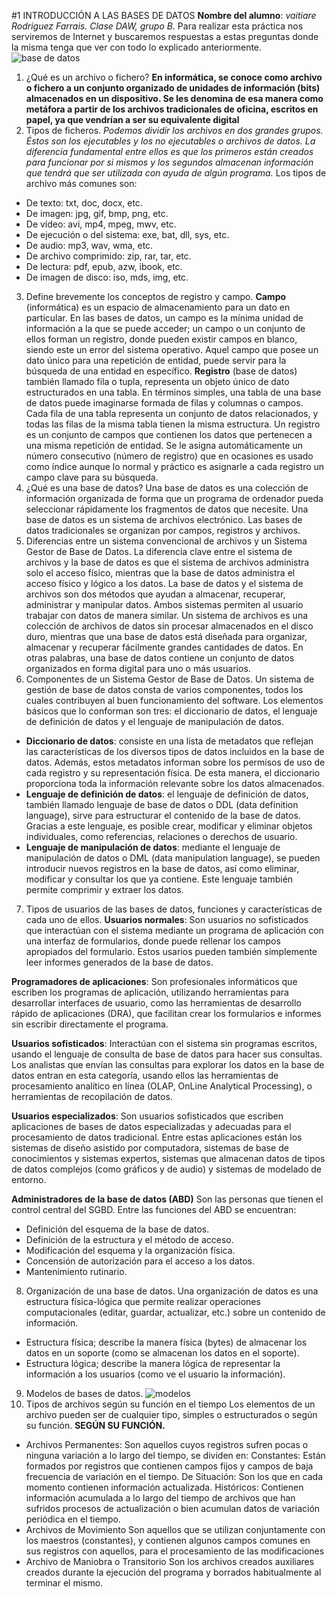 #1 INTRODUCCIÓN A LAS BASES DE DATOS
**Nombre del alumno**: *vaitiare Rodriguez Farrais. Clase DAW, grupo B.*
 Para realizar esta práctica nos serviremos de Internet y buscaremos respuestas a estas preguntas donde la misma tenga que ver con todo lo explicado anteriormente.
![base de datos](https://i.ytimg.com/vi/jl_plER1SLU/maxresdefault.jpg)
1. ¿Qué es un archivo o fichero?
**En informática, se conoce como archivo o fichero a un conjunto organizado de unidades de información (bits) almacenados en un dispositivo. Se les denomina de esa manera como metáfora a partir de los archivos tradicionales de oficina, escritos en papel, ya que vendrían a ser su equivalente digital**
2. Tipos de ficheros.
*Podemos dividir los archivos en dos grandes grupos. Éstos son los ejecutables y los no ejecutables o archivos de datos. La diferencia fundamental entre ellos es que los primeros están creados para funcionar por si mismos y los segundos almacenan información que tendrá que ser utilizada con ayuda de algún programa.*
Los tipos de archivo más comunes son:
- De texto: txt, doc, docx, etc.
- De imagen: jpg, gif, bmp, png, etc.
- De vídeo: avi, mp4, mpeg, mwv, etc.
- De ejecución o del sistema: exe, bat, dll, sys, etc.
- De audio: mp3, wav, wma, etc.
- De archivo comprimido: zip, rar, tar, etc.
- De lectura: pdf, epub, azw, ibook, etc.
- De imagen de disco: iso, mds, img, etc.
3. Define brevemente los conceptos de registro y campo.
**Campo** (informática) es un espacio de almacenamiento para un dato en particular.
En las bases de datos, un campo es la mínima unidad de información a la que se puede acceder; un campo o un conjunto de ellos forman un registro, donde pueden existir campos en blanco, siendo este un error del sistema operativo. Aquel campo que posee un dato único para una repetición de entidad, puede servir para la búsqueda de una entidad en específico.
**Registro** (base de datos) también llamado fila o tupla, representa un objeto único de dato estructurados en una tabla. En términos simples, una tabla de una base de datos puede imaginarse formada de filas y columnas o campos. Cada fila de una tabla representa un conjunto de datos relacionados, y todas las filas de la misma tabla tienen la misma estructura.
Un registro es un conjunto de campos que contienen los datos que pertenecen a una misma repetición de entidad. Se le asigna automáticamente un número consecutivo (número de registro) que en ocasiones es usado como índice aunque lo normal y práctico es asignarle a cada registro un campo clave para su búsqueda.
4. ¿Qué es una base de datos?
Una base de datos es una colección de información organizada de forma que un programa de ordenador pueda seleccionar rápidamente los fragmentos de datos que necesite. Una base de datos es un sistema de archivos electrónico.
Las bases de datos tradicionales se organizan por campos, registros y archivos.
5. Diferencias entre un sistema convencional de archivos y un Sistema Gestor de Base de Datos.
La diferencia clave entre el sistema de archivos y la base de datos es que el sistema de archivos administra solo el acceso físico, mientras que la base de datos administra el acceso físico y lógico a los datos.
La base de datos y el sistema de archivos son dos métodos que ayudan a almacenar, recuperar, administrar y manipular datos. Ambos sistemas permiten al usuario trabajar con datos de manera similar. Un sistema de archivos es una colección de archivos de datos sin procesar almacenados en el disco duro, mientras que una base de datos está diseñada para organizar, almacenar y recuperar fácilmente grandes cantidades de datos. En otras palabras, una base de datos contiene un conjunto de datos organizados en forma digital para uno o más usuarios.
6. Componentes de un Sistema Gestor de Base de Datos.
Un sistema de gestión de base de datos consta de varios componentes, todos los cuales contribuyen al buen funcionamiento del software. Los elementos básicos que lo conforman son tres: el diccionario de datos, el lenguaje de definición de datos y el lenguaje de manipulación de datos.
- **Diccionario de datos**: consiste en una lista de metadatos que reflejan las características de los diversos tipos de datos incluidos en la base de datos. Además, estos metadatos informan sobre los permisos de uso de cada registro y su representación física. De esta manera, el diccionario proporciona toda la información relevante sobre los datos almacenados.
- **Lenguaje de definición de datos**: el lenguaje de definición de datos, también llamado lenguaje de base de datos o DDL (data definition language), sirve para estructurar el contenido de la base de datos. Gracias a este lenguaje, es posible crear, modificar y eliminar objetos individuales, como referencias, relaciones o derechos de usuario.
- **Lenguaje de manipulación de datos**: mediante el lenguaje de manipulación de datos o DML (data manipulation language), se pueden introducir nuevos registros en la base de datos, así como eliminar, modificar y consultar los que ya contiene. Este lenguaje también permite comprimir y extraer los datos.
7. Tipos de usuarios de las bases de datos, funciones y características de cada uno de ellos.
**Usuarios normales**: Son usuarios no sofisticados que interactúan con el sistema mediante un programa de aplicación con una interfaz de formularios, donde puede rellenar los campos apropiados del formulario. Estos usarios pueden también simplemente leer informes generados de la base de datos.

**Programadores de aplicaciones**: Son profesionales informáticos que escriben los programas de aplicación, utilizando herramientas para desarrollar interfaces de usuario, como las herramientas de desarrollo rápido de aplicaciones (DRA), que facilitan crear los formularios e informes sin escribir directamente el programa.

**Usuarios sofisticados**: Interactúan con el sistema sin programas escritos, usando el lenguaje  de consulta  de base de datos para hacer sus consultas. Los analistas que envían las consultas para explorar los datos en la base de datos entran en esta categoría, usando ellos las herramientas de procesamiento analítico en línea (OLAP, OnLine Analytical Processing), o herramientas de recopilación de datos.

**Usuarios especializados**: Son usuarios sofisticados que escriben aplicaciones de bases de datos especializadas y adecuadas para el procesamiento de datos tradicional. Entre estas aplicaciones están los sistemas de diseño asistido por computadora, sistemas de base de conocimientos y sistemas expertos,  sistemas que almacenan datos de tipos de datos complejos (como gráficos y de audio) y sistemas de modelado de entorno.

**Administradores de la base de datos (ABD)** Son las personas que tienen el control central del SGBD. Entre las funciones del ABD se encuentran:
- Definición del esquema de la base de datos.
- Definición de la estructura y el método de acceso.
- Modificación del esquema y la organización física.
- Concensión de autorización para el acceso a los datos.
- Mantenimiento rutinario.
8. Organización de una base de datos.
Una organización de datos es una estructura física-lógica
que permite realizar operaciones computacionales
(editar, guardar, actualizar, etc.) sobre un contenido de
información.
- Estructura física; describe la manera física (bytes) de
almacenar los datos en un soporte (como se almacenan los
datos en el soporte).
- Estructura lógica; describe la manera lógica de representar
la información a los usuarios (como ve el usuario la
información).
9. Modelos de bases de datos.
![modelos](http://1.bp.blogspot.com/-vle6qeLCVu4/VYo-sqaM6QI/AAAAAAAAADE/TjaU5UV25q0/s1600/modelos-de-bases-de-datos.png)
10. Tipos de archivos según su función en el tiempo
Los elementos de un archivo pueden ser de cualquier tipo, simples o estructurados o según su función.
**SEGÚN SU FUNCIÓN.**
- Archivos Permanentes: Son aquellos cuyos registros sufren pocas o ninguna variación a lo largo del tiempo, se dividen en:
Constantes: Están formados por registros que contienen campos fijos y campos de baja frecuencia de variación en el tiempo.
De Situación: Son los que en cada momento contienen información actualizada.
Históricos: Contienen información acumulada a lo largo del tiempo de archivos que han sufridos procesos de actualización o bien acumulan datos de variación periódica en el tiempo.
- Archivos de Movimiento
Son aquellos que se utilizan conjuntamente con los maestros (constantes), y contienen algunos campos comunes en sus registros con aquellos, para el procesamiento de las modificaciones
- Archivo de Maniobra o Transitorio
Son los archivos creados auxiliares creados durante la ejecución del programa y borrados habitualmente al terminar el mismo.
